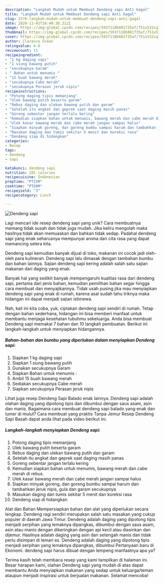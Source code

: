 ```yaml
---
description: "Langkah Mudah untuk Membuat Dendeng sapi Anti Gagal"
title: "Langkah Mudah untuk Membuat Dendeng sapi Anti Gagal"
slug: 1576-langkah-mudah-untuk-membuat-dendeng-sapi-anti-gagal
date: 2020-11-01T16:40:38.312Z
image: https://img-global.cpcdn.com/recipes/5937118b801f35af/751x532cq70/dendeng-sapi-foto-resep-utama.jpg
thumbnail: https://img-global.cpcdn.com/recipes/5937118b801f35af/751x532cq70/dendeng-sapi-foto-resep-utama.jpg
cover: https://img-global.cpcdn.com/recipes/5937118b801f35af/751x532cq70/dendeng-sapi-foto-resep-utama.jpg
author: Clarence Green
ratingvalue: 4.6
reviewcount: 11
recipeingredient:
- "1 kg daging sapi"
- "1 siung bawang putih"
- "secukupnya Garam"
- " Bahan untuk menumis "
- "15 buah bawang merah"
- "secukupnya Cabe merah"
- "secukupnya Perasan jeruk nipis"
recipeinstructions:
- "Potong daging tipis memanjang"
- "Ulek bawang putih beserta garam"
- "Rebus daging dan ulekan bawang putih dan garam"
- "Setelah itu angkat dan geprek saat daging masih panas"
- "Goreng sebentar jangan terlalu kering"
- "Kemudian siapkan bahan untuk menumis, bawang merah dan cabe merah di rebus."
- "Ulek kasar bawang merah dan cabe merah jangan sampai halus"
- "Siapkan minyak goreng, dan goreng bumbu sampai harum dan tambahkan jeruk nipis, gula dan garam secukupnya"
- "Masukan daging dan tumis sekitar 5 menit dan koreksi rasa"
- "Dendeng siap di hidangkan"
categories:
- Resep
tags:
- dendeng
- sapi

katakunci: dendeng sapi 
nutrition: 201 calories
recipecuisine: Indonesian
preptime: "PT25M"
cooktime: "PT60M"
recipeyield: "3"
recipecategory: Lunch

---
```



![Dendeng sapi](https://img-global.cpcdn.com/recipes/5937118b801f35af/751x532cq70/dendeng-sapi-foto-resep-utama.jpg)

Lagi mencari ide resep dendeng sapi yang unik? Cara membuatnya memang tidak susah dan tidak juga mudah. Jika keliru mengolah maka hasilnya tidak akan memuaskan dan bahkan tidak sedap. Padahal dendeng sapi yang enak seharusnya mempunyai aroma dan cita rasa yang dapat memancing selera kita.

Dendeng sapi kemudian banyak dijual di toko, makanan ini cocok jadi oleh-oleh para kulineran. Dendeng sapi lalu dimasak dengan tambahan bumbu dan bahan lainnya. Sajian dendeng sapi kering adalah salah satu sajian makanan dari daging yang enak.

Banyak hal yang sedikit banyak mempengaruhi kualitas rasa dari dendeng sapi, pertama dari jenis bahan, kemudian pemilihan bahan segar hingga cara membuat dan menyajikannya. Tidak usah pusing jika mau menyiapkan dendeng sapi yang enak di rumah, karena asal sudah tahu triknya maka hidangan ini dapat menjadi sajian istimewa.


Nah, kali ini kita coba, yuk, ciptakan dendeng sapi sendiri di rumah. Tetap dengan bahan sederhana, hidangan ini bisa memberi manfaat untuk membantu menjaga kesehatan tubuhmu sekeluarga. Anda bisa membuat Dendeng sapi memakai 7 bahan dan 10 langkah pembuatan. Berikut ini langkah-langkah untuk menyiapkan hidangannya.

<!--inarticleads1-->

##### Bahan-bahan dan bumbu yang diperlukan dalam menyiapkan Dendeng sapi:

1. Siapkan 1 kg daging sapi
1. Siapkan 1 siung bawang putih
1. Gunakan secukupnya Garam
1. Siapkan  Bahan untuk menumis :
1. Ambil 15 buah bawang merah
1. Sediakan secukupnya Cabe merah
1. Siapkan secukupnya Perasan jeruk nipis


Lihat juga resep Dendeng Sapi Balado enak lainnya. Dendeng sapi adalah olahan daging yang dipotong tipis dan dibumbui dengan saus asam, asin dan manis. Bagaimana cara membuat dendeng sapi balado yang enak dan lumer di mulut? Cara membuat yang praktis Tanpa Jemur Resep Dendeng Sapi Basah dapat anda lihat pada video berikut ini. 

<!--inarticleads2-->

##### Langkah-langkah menyiapkan Dendeng sapi:

1. Potong daging tipis memanjang
1. Ulek bawang putih beserta garam
1. Rebus daging dan ulekan bawang putih dan garam
1. Setelah itu angkat dan geprek saat daging masih panas
1. Goreng sebentar jangan terlalu kering
1. Kemudian siapkan bahan untuk menumis, bawang merah dan cabe merah di rebus.
1. Ulek kasar bawang merah dan cabe merah jangan sampai halus
1. Siapkan minyak goreng, dan goreng bumbu sampai harum dan tambahkan jeruk nipis, gula dan garam secukupnya
1. Masukan daging dan tumis sekitar 5 menit dan koreksi rasa
1. Dendeng siap di hidangkan


Alat dan Bahan Mempersiapkan bahan dan alat yang diperlukan secara lengkap. Dendeng ragi sendiri merupakan salah satu masakan yang cukup populer di daerah Jawa Timur. Dendeng adalah daging yang dipotong tipis menjadi serpihan yang lemaknya dipangkas, dibumbui dengan saus asam, asin atau manis dengan dikeringkan dengan api kecil atau diasinkan dan dijemur. Hasilnya adalah daging yang asin dan setengah manis dan tidak perlu disimpan di lemari es. Dendeng adalah daging yang dipotong tipis menjadi serpihan yang lemaknya dipangkas, dibumbui Pertanyaan baru di Ekonomi. dendeng sapi harus dibuat dengan lempeng manfaatnya apa ya? 

Terima kasih telah membaca resep yang kami tampilkan di halaman ini. Besar harapan kami, olahan Dendeng sapi yang mudah di atas dapat membantu Anda menyiapkan makanan yang sedap untuk keluarga/teman ataupun menjadi inspirasi untuk berjualan makanan. Selamat mencoba!
